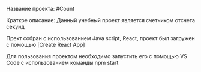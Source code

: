 Название проекта: #Count

Краткое описание: Данный учебный проект является счетчиком отсчета секунд

Прект собран с использованием Java script, React, проект был загружен с помощью [Create React App]

Для пользования проектом необходимо запустить его с помощью VS Code с использованием команды npm start
